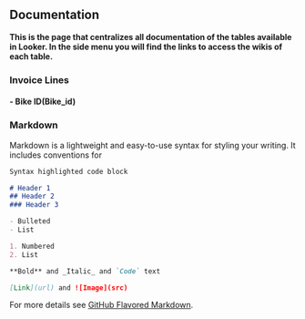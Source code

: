 
## Documentation
**This is the page that centralizes all documentation of the tables available in Looker. In the side menu you will find the links to access the wikis of each table.**

### Invoice Lines
#### - Bike ID(Bike_id)

### Markdown

Markdown is a lightweight and easy-to-use syntax for styling your writing. It includes conventions for

```markdown
Syntax highlighted code block

# Header 1
## Header 2
### Header 3

- Bulleted
- List

1. Numbered
2. List

**Bold** and _Italic_ and `Code` text

[Link](url) and ![Image](src)
```

For more details see [GitHub Flavored Markdown](https://guides.github.com/features/mastering-markdown/).

